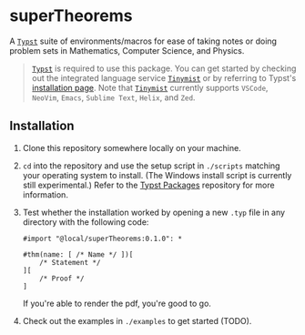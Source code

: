 # superTheorems

A [`Typst`](https://github.com/typst/typst) suite of environments/macros for ease of taking notes or doing problem sets in Mathematics, Computer Science, and Physics.

> [`Typst`](https://github.com/typst/typst) is required to use this package.
> You can get started by checking out the integrated language service [`Tinymist`](https://github.com/Myriad-Dreamin/tinymist) or by referring to Typst's [installation page](https://github.com/typst/typst?tab=readme-ov-file#installation).
> Note that [`Tinymist`](https://github.com/Myriad-Dreamin/tinymist) currently supports `VSCode`, `NeoVim`, `Emacs`, `Sublime Text`, `Helix`, and `Zed`.

## Installation

1. Clone this repository somewhere locally on your machine.

2. `cd` into the repository and use the setup script in `./scripts` matching your operating system to install.
(The Windows install script is currently still experimental.)
Refer to the [Typst Packages](https://github.com/typst/packages) repository for more information.

3. Test whether the installation worked by opening a new `.typ` file in any directory with the following code:
    ```typ
    #import "@local/superTheorems:0.1.0": *

    #thm(name: [ /* Name */ ])[
        /* Statement */
    ][
        /* Proof */
    ]
    ```
    If you're able to render the pdf, you're good to go.

4. Check out the examples in `./examples` to get started (TODO).

